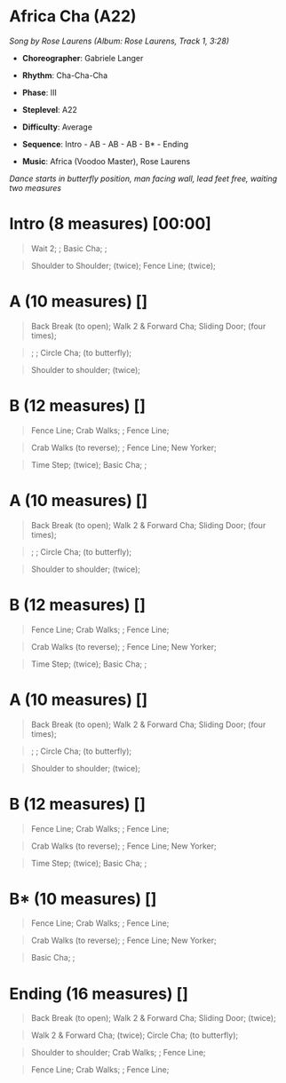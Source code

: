 # Africa Cha (A22)
*Song by Rose Laurens (Album: Rose Laurens, Track 1, 3:28)*


- **Choreographer**: Gabriele Langer
- **Rhythm**: Cha-Cha-Cha

- **Phase**: III
- **Steplevel**: A22

- **Difficulty**: Average
- **Sequence**: Intro - AB - AB - AB - B* - Ending
- **Music**: Africa (Voodoo Master), Rose Laurens


*Dance starts in butterfly position, man facing wall, lead feet free, waiting two measures*

# Intro (8 measures) [00:00]

> Wait 2; ; Basic Cha; ;

> Shoulder to Shoulder; (twice); Fence Line; (twice);

# A (10 measures) []

> Back Break (to open); Walk 2 & Forward Cha; Sliding Door; (four times);

> ; ; Circle Cha; (to butterfly);

> Shoulder to shoulder; (twice);

# B (12 measures) []

> Fence Line; Crab Walks; ; Fence Line;

> Crab Walks (to reverse); ; Fence Line; New Yorker;

> Time Step; (twice); Basic Cha; ;

# A (10 measures) []

> Back Break (to open); Walk 2 & Forward Cha; Sliding Door; (four times);

> ; ; Circle Cha; (to butterfly);

> Shoulder to shoulder; (twice);

# B (12 measures) []

> Fence Line; Crab Walks; ; Fence Line;

> Crab Walks (to reverse); ; Fence Line; New Yorker;

> Time Step; (twice); Basic Cha; ;

# A (10 measures) []

> Back Break (to open); Walk 2 & Forward Cha; Sliding Door; (four times);

> ; ; Circle Cha; (to butterfly);

> Shoulder to shoulder; (twice);

# B (12 measures) []

> Fence Line; Crab Walks; ; Fence Line;

> Crab Walks (to reverse); ; Fence Line; New Yorker;

> Time Step; (twice); Basic Cha; ;

# B* (10 measures) []

> Fence Line; Crab Walks; ; Fence Line;

> Crab Walks (to reverse); ; Fence Line; New Yorker;

> Basic Cha; ;

# Ending (16 measures) []

> Back Break (to open); Walk 2 & Forward Cha; Sliding Door; (twice);

> Walk 2 & Forward Cha; (twice); Circle Cha; (to butterfly);

> Shoulder to shoulder; Crab Walks; ; Fence Line;

> Fence Line; Crab Walks; ; Fence Line;
